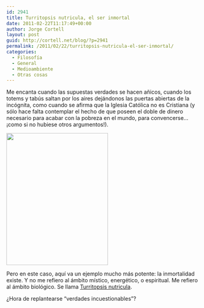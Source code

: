 ```yaml
---
id: 2941
title: Turritopsis nutricula, el ser inmortal
date: 2011-02-22T11:17:49+00:00
author: Jorge Cortell
layout: post
guid: http://cortell.net/blog/?p=2941
permalink: /2011/02/22/turritopsis-nutricula-el-ser-inmortal/
categories:
  - Filosofí­a
  - General
  - Medioambiente
  - Otras cosas
---
```

Me encanta cuando las supuestas verdades se hacen añicos, cuando los totems y tabús saltan por los aires dejándonos las puertas abiertas de la incógnita, como cuando se afirma que la Iglesia Católica no es Cristiana (y sólo hace falta contemplar el hecho de que poseen el doble de dinero necesario para acabar con la pobreza en el mundo, para convencerse&#8230; ¡como si no hubiese otros argumentos!).

<img class="aligncenter" title="dibujo" src="http://content1.eol.org/content/2010/01/12/16/51536_large.jpg" alt="" width="265" height="345" />

Pero en este caso, aquí va un ejemplo mucho más potente: la inmortalidad existe. Y no me refiero al ámbito místico, energético, o espiritual. Me refiero al ámbito biológico. Se llama <a title="http://es.wikipedia.org/wiki/Turritopsis_nutricula" href="http://es.wikipedia.org/wiki/Turritopsis_nutricula" target="_blank">Turritopsis nutricula</a>.

¿Hora de replantearse &#8220;verdades incuestionables&#8221;?